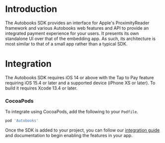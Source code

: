 # Introduction

The Autobooks SDK provides an interface for Apple's ProximityReader framework and various Autobooks web features and API to provide an integrated payment experience for your users. It presents its own standalone UI over that of the embedding app. As such, its architecture is most similar to that of a small app rather than a typical SDK.

# Integration

The Autobooks SDK requires iOS 14 or above with the Tap to Pay feature requiring iOS 15.4 or later and a supported device (iPhone XS or later). To build it requires Xcode 13.4 or later.

### CocoaPods

To integrate using CocoaPods, add the following to your `Podfile`.

```ruby
pod 'Autobooks'
```

Once the SDK is added to your project, you can follow our [integration guide](https://autobooks.github.io/autobooks-ios/documentation/autobooks) and documentation to begin enabling the features in your app.
